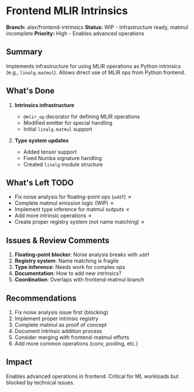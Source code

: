 # Frontend MLIR Intrinsics

**Branch:** alex/frontend-intrinsics **Status:** WIP - Infrastructure ready,
matmul incomplete **Priority:** High - Enables advanced operations

## Summary

Implements infrastructure for using MLIR operations as Python intrinsics (e.g.,
`linalg.matmul`). Allows direct use of MLIR ops from Python frontend.

## What's Done

1. **Intrinsics infrastructure**

   - `@mlir_op` decorator for defining MLIR operations
   - Modified emitter for special handling
   - Initial `linalg.matmul` support

1. **Type system updates**

   - Added tensor support
   - Fixed Numba signature handling
   - Created `linalg` module structure

## What's Left TODO

- Fix noise analysis for floating-point ops (`addf`) ✗
- Complete matmul emission logic (WIP) ✗
- Implement type inference for matmul outputs ✗
- Add more intrinsic operations ✗
- Create proper registry system (not name matching) ✗

## Issues & Review Comments

1. **Floating-point blocker**: Noise analysis breaks with `addf`
1. **Registry system**: Name matching is fragile
1. **Type inference**: Needs work for complex ops
1. **Documentation**: How to add new intrinsics?
1. **Coordination**: Overlaps with frontend-matmul branch

## Recommendations

1. Fix noise analysis issue first (blocking)
1. Implement proper intrinsic registry
1. Complete matmul as proof of concept
1. Document intrinsic addition process
1. Consider merging with frontend-matmul efforts
1. Add more common operations (conv, pooling, etc.)

## Impact

Enables advanced operations in frontend. Critical for ML workloads but blocked
by technical issues.
